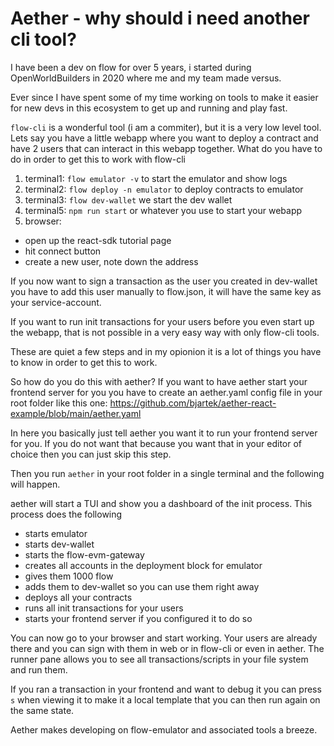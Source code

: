 # Aether - why should i need another cli tool?

I have been a dev on flow for over 5 years, i started during OpenWorldBuilders in 2020 where me and my team made versus. 

Ever since I have spent some of my time working on tools to make it easier for new devs in this ecosystem to get up and running and play fast. 

`flow-cli` is a wonderful tool (i am a commiter), but it is a very low level tool. Lets say you have a little webapp where you want to deploy a contract and have 2 users that can interact in this webapp together. What do you have to do in order to get this to work with flow-cli

1. terminal1: `flow emulator -v` to start the emulator and show logs
2. terminal2: `flow deploy -n emulator` to deploy contracts to emulator
4. terminal3: `flow dev-wallet` we start the dev wallet
5. terminal5: `npm run start` or whatever you use to start your webapp
6. browser: 
 - open up the react-sdk tutorial page
 - hit connect button
 - create a new user, note down the address

 If you now want to sign a transaction as the user you created in dev-wallet you have to add this user manually to flow.json, it will have the same key as your service-account. 

 If you want to run init transactions for your users before you even start up the webapp, that is not possible in a very easy way with only flow-cli tools. 

 These are quiet a few steps and in my opionion it is a lot of things you have to know in order to get this to work. 
 
 So how do you do this with aether? If you want to have aether start your frontend server for you you have to create an aether.yaml config file in your root folder like this one: https://github.com/bjartek/aether-react-example/blob/main/aether.yaml

 In here you basically just tell aether you want it to run your frontend server for you. If you do not want that because you want that in your editor of choice then you can just skip this step. 

 Then you run `aether` in your root folder in a single terminal and the following will happen. 

 aether will start a TUI and show you a dashboard of the init process. This process does the following
  - starts emulator
  - starts dev-wallet
  - starts the flow-evm-gateway
  - creates all accounts in the deployment block for emulator
  - gives them 1000 flow
  - adds them to dev-wallet so you can use them right away
  - deploys all your contracts
  - runs all init transactions for your users
  - starts your frontend server if you configured it to do so

You can now go to your browser and start working. Your users are already there and you can sign with them in web or in flow-cli or even in aether. The runner pane allows you to see all transactions/scripts in your file system and run them. 

If you ran a transaction in your frontend and want to debug it you can press `s` when viewing it to make it a local template that you can then run again on the same state. 

Aether makes developing on flow-emulator and associated tools a breeze. 